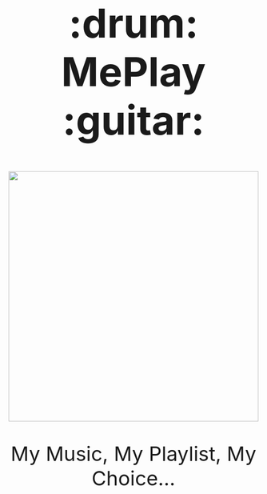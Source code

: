                                                      
 <h1 align="center" style="font-size:80px;"> :drum: MePlay :guitar:</h1>

<p align="center">
  <img width="500" height="500" src="https://user-images.githubusercontent.com/85625481/206189725-de5a7101-91c1-4f9f-9b0a-5ec9df6e9f4c.png">
</p>
<p align="center" style="font-size:40px;"> My Music, My Playlist, My Choice… </p>           
